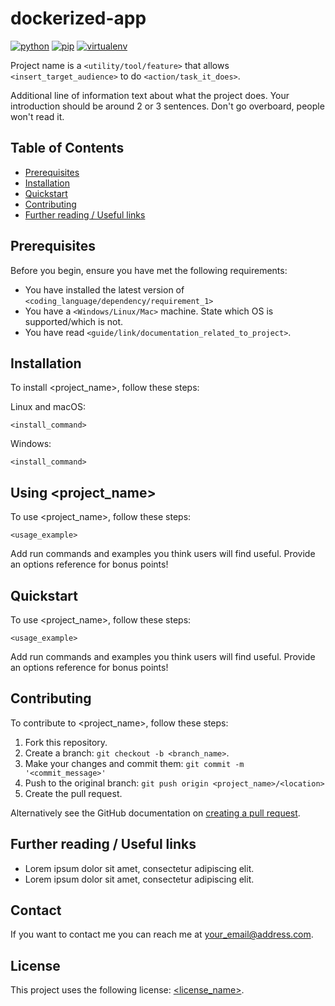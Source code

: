 # dockerized-app
[![python](https://img.shields.io/badge/python-v3.7.X-green.svg)](https://www.python.org/)
[![pip](https://img.shields.io/badge/pip-v10.0.X-yellow.svg)](https://pypi.org/project/pip/)
[![virtualenv](https://img.shields.io/badge/virtualenv-v15.1.X-red.svg)](https://virtualenv.pypa.io/en/stable/)

Project name is a `<utility/tool/feature>` that allows `<insert_target_audience>` to do `<action/task_it_does>`.

Additional line of information text about what the project does. Your introduction should be around 2 or 3 sentences. Don't go overboard, people won't read it.

## Table of Contents

- [Prerequisites](#prerequisites)
- [Installation](#installation)
- [Quickstart](#quickstart)
- [Contributing](#contributing)
- [Further reading / Useful links](#further-reading--useful-links)

## Prerequisites

Before you begin, ensure you have met the following requirements:
* You have installed the latest version of `<coding_language/dependency/requirement_1>`
* You have a `<Windows/Linux/Mac>` machine. State which OS is supported/which is not.
* You have read `<guide/link/documentation_related_to_project>`.

## Installation

To install <project_name>, follow these steps:

Linux and macOS:
```
<install_command>
```

Windows:
```
<install_command>
```
## Using <project_name>

To use <project_name>, follow these steps:

```
<usage_example>
```

Add run commands and examples you think users will find useful. Provide an options reference for bonus points!

## Quickstart

To use <project_name>, follow these steps:

```
<usage_example>
```

Add run commands and examples you think users will find useful. Provide an options reference for bonus points!

## Contributing

To contribute to <project_name>, follow these steps:

1. Fork this repository.
2. Create a branch: `git checkout -b <branch_name>`.
3. Make your changes and commit them: `git commit -m '<commit_message>'`
4. Push to the original branch: `git push origin <project_name>/<location>`
5. Create the pull request.

Alternatively see the GitHub documentation on [creating a pull request](https://help.github.com/en/github/collaborating-with-issues-and-pull-requests/creating-a-pull-request).

## Further reading / Useful links

* Lorem ipsum dolor sit amet, consectetur adipiscing elit.
* Lorem ipsum dolor sit amet, consectetur adipiscing elit.

## Contact

If you want to contact me you can reach me at <your_email@address.com>.

## License
<!--- If you're not sure which open license to use see https://choosealicense.com/--->

This project uses the following license: [<license_name>](<link>).
